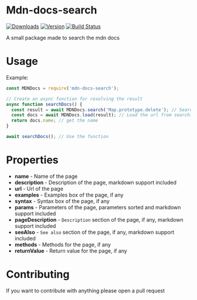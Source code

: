 # Mdn-docs-search
 [![Downloads](https://img.shields.io/npm/dt/mdn-docs-search.svg?maxAge=3600)](https://www.npmjs.com/package/mdn-docs-search)
 [![Version](https://img.shields.io/npm/v/mdn-docs-search.svg?maxAge=3600)](https://www.npmjs.com/package/mdn-docs-search)
 [![Build Status](https://travis-ci.org/waspothegreat/mdn-docs-search.svg?branch=master)](https://travis-ci.org/waspothegreat/mdn-docs-search)

A small package made to search the mdn docs

# Usage

Example:
```js
const MDNDocs = require('mdn-docs-search');

// Create an async function for resolving the result
async function searchDocs() {
  const result = await MDNDocs.search('Map.prototype.delete'); // Search the docs
  const docs = await MDNDocs.load(result); // Load the url from searching the docs
  return docs.name; // get the name
}

await searchDocs(); // Use the function
```

# Properties

* **name** - Name of the page
* **description** - Description of the page, markdown support included
* **url** - Url of the page
* **examples** - Examples box of the page, if any
* **syntax** - Syntax box of the page, if any
* **params** - Parameters of the page, parameters sorted and markdown support included
* **pageDescription** - `Description` section of the page, if any, markdown support included
* **seeAlso** - `See also` section of the page, if any, markdown support included
* **methods** - Methods for the page, if any
* **returnValue** - Return value for the page, if any

# Contributing

If you want to contribute with anything please open a pull request
